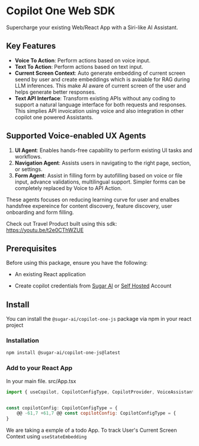# Copilot One Web SDK

Supercharge your existing Web/React App with a Siri-like AI Assistant.

## Key Features

- **Voice To Action**: Perform actions based on voice input.
- **Text To Action**: Perform actions based on text input.
- **Current Screen Context**: Auto generate embedding of current screen seend by user and create embeddings which is avaiable for RAG during LLM inferences. This make AI aware of current screen of the user and helps generate better responses.
- **Text API Interface**: Transform existing APIs without any coding to support a natural language interface for both requests and responses. This simplies API invoication using voice and also integration in other copilot one powered Assistants.

## Supported Voice-enabled UX Agents

1. **UI Agent**: Enables hands-free capability to perform existing UI tasks and workflows.
2. **Navigation Agent**: Assists users in navigating to the right page, section, or settings.
3. **Form Agent**: Assist in filling form by autofilling based on voice or file input, advance validations, multilingual support. Simpler forms can be completely replaced by Voice to API Action.

These agents focuses on reducing learning curve for user and enalbes handsfree expereince for content discovery, feature discovery, user onboarding and form filling.

Check out Travel Product built using this sdk: https://youtu.be/t2e0CThWZUE

## Prerequisites

Before using this package, ensure you have the following:

- An existing React application

- Create copilot credentials from [Sugar AI](https://play.sugarcaneai.dev) or [Self Hosted](https://github.com/SugarAI-HQ/CopilotOne/tree/develop/apps/factory) Account

## Install

You can install the `@sugar-ai/copilot-one-js` package via npm in your react project

### Installation

```bash
npm install @sugar-ai/copilot-one-js@latest
```

### Add to your React App

In your main file. src/App.tsx

```js
import { useCopilot, CopilotConfigType, CopilotProvider, VoiceAssistant } from '@sugar-ai/copilot-one-js';


const copilotConfig: CopilotConfigType = {
	@@ -61,7 +61,7 @@ const copilotConfig: CopilotConfigType = {
}
```

We are taking a exmple of a todo App. To track User's Current Screen Context using `useStateEmbedding`

```js

```
